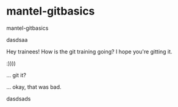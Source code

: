 # mantel-gitbasics
mantel-gitbasics


dasdsaa

Hey trainees! How is the git training going? I hope you're gitting it.



:))))

... git it? 

... okay, that was bad.

dasdsads